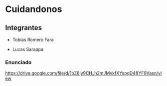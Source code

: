 # Cuidandonos
## Integrantes
- Tobías Romero Fara
* Lucas Sarappa

### Enunciado
https://drive.google.com/file/d/1bZ8jy9CH_h2mJMvkfXYspqD48YF9Vasn/view
